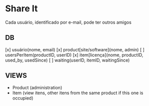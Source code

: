# Share It

Cada usuário, identificado por e-mail, pode ter outros amigos

## DB

[x] usuário(nome, email)
[x] product[site/software](nome, admin)
[ ] usersPerItem(productID, userID)
[x] item[licença](nome, productID, used_by, usedSince)
[ ] waiting(userID, itemID, waitingSince)

## VIEWS

- Product (administration)
- Item (view itens, other itens from the same product if this one is occupied)